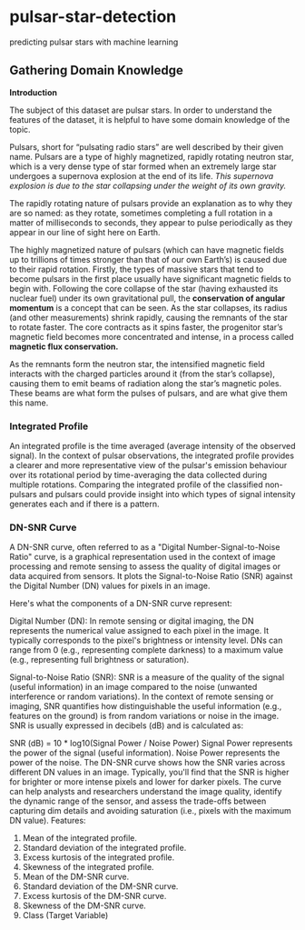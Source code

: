 # pulsar-star-detection
predicting pulsar stars with machine learning

## Gathering Domain Knowledge

**Introduction**

The subject of this dataset are pulsar stars. In order to understand the features of the dataset, it is helpful to have some domain knowledge of the topic. 

Pulsars, short for “pulsating radio stars” are well described by their given name. Pulsars are a type of highly magnetized, rapidly rotating neutron star, which is a very dense type of star formed when an extremely large star undergoes a supernova explosion at the end of its life. *This supernova explosion is due to the star collapsing under the weight of its own gravity.* 

The rapidly rotating nature of pulsars provide an explanation as to why they are so named: as they rotate, sometimes completing a full rotation in a matter of milliseconds to seconds, they appear to pulse periodically as they appear in our line of sight here on Earth. 

The highly magnetized nature of pulsars (which can have magnetic fields up to trillions of times stronger than that of our own Earth’s) is caused due to their rapid rotation. Firstly, the types of massive stars that tend to become pulsars in the first place usually have significant magnetic fields to begin with. Following the core collapse of the star (having exhausted its nuclear fuel) under its own gravitational pull, the **conservation of angular momentum** is a concept that can be seen. As the star collapses, its radius (and other measurements) shrink rapidly, causing the remnants of the star to rotate faster. The core contracts as it spins faster, the progenitor star’s magnetic field becomes more concentrated and intense, in a process called **magnetic flux conservation.** 

As the remnants form the neutron star, the intensified magnetic field interacts with the charged particles around it (from the star’s collapse), causing them to emit beams of radiation along the star’s magnetic poles. These beams are what form the pulses of pulsars, and are what give them this name. 

### **Integrated Profile**

An integrated profile is the time averaged (average intensity of the observed signal). In the context of pulsar observations, the integrated profile provides a clearer and more representative view of the pulsar's emission behaviour over its rotational period by time-averaging the data collected during multiple rotations. Comparing the integrated profile of the classified non-pulsars and pulsars could provide insight into which types of signal intensity generates each and if there is a pattern. 

### DN-SNR Curve

A DN-SNR curve, often referred to as a "Digital Number-Signal-to-Noise Ratio" curve, is a graphical representation used in the context of image processing and remote sensing to assess the quality of digital images or data acquired from sensors. It plots the Signal-to-Noise Ratio (SNR) against the Digital Number (DN) values for pixels in an image.

Here's what the components of a DN-SNR curve represent:

Digital Number (DN): In remote sensing or digital imaging, the DN represents the numerical value assigned to each pixel in the image. It typically corresponds to the pixel's brightness or intensity level. DNs can range from 0 (e.g., representing complete darkness) to a maximum value (e.g., representing full brightness or saturation).

Signal-to-Noise Ratio (SNR): SNR is a measure of the quality of the signal (useful information) in an image compared to the noise (unwanted interference or random variations). In the context of remote sensing or imaging, SNR quantifies how distinguishable the useful information (e.g., features on the ground) is from random variations or noise in the image. SNR is usually expressed in decibels (dB) and is calculated as:

SNR (dB) = 10 * log10(Signal Power / Noise Power)
Signal Power represents the power of the signal (useful information).
Noise Power represents the power of the noise.
The DN-SNR curve shows how the SNR varies across different DN values in an image. Typically, you'll find that the SNR is higher for brighter or more intense pixels and lower for darker pixels. The curve can help analysts and researchers understand the image quality, identify the dynamic range of the sensor, and assess the trade-offs between capturing dim details and avoiding saturation (i.e., pixels with the maximum DN value).
Features:

1. Mean of the integrated profile.
2. Standard deviation of the integrated profile.
3. Excess kurtosis of the integrated profile.
4. Skewness of the integrated profile.
5. Mean of the DM-SNR curve.
6. Standard deviation of the DM-SNR curve.
7. Excess kurtosis of the DM-SNR curve.
8. Skewness of the DM-SNR curve.
9. Class (Target Variable)

